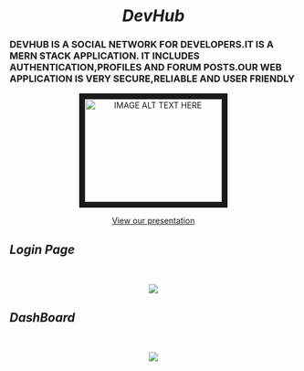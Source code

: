 <H1 align='center'><i>DevHub</i></h1>
<h3 style="textTransform:uppercase;">DEVHUB  IS A SOCIAL NETWORK FOR DEVELOPERS.IT IS A MERN STACK APPLICATION.
IT INCLUDES AUTHENTICATION,PROFILES AND FORUM POSTS.OUR WEB APPLICATION IS VERY SECURE,RELIABLE AND USER FRIENDLY</h3>
<p align='center'>
<a href="https://youtu.be/w42kKqel4mY" target="_blank"><img src="client/webtech.png"
alt="IMAGE ALT TEXT HERE" width="240px" height="180px" border="10" /></a>
 </p>
<p align='center'>
<a href="https://docs.google.com/presentation/d/1gpMqfSkytFNeL5g5jsG_lx3Geq3P3meoCIkxzkYftIk/edit#slide=id.gadc51470a7_0_62" target="_blank">View our presentation</a>
 </p>
<h2><i>Login Page</i></h2><br/>
<p align="center">
    <img src="client/login.png" />
    <br/>
 </p>
 
 <h2><i> DashBoard </i></h2><br/>
 <p align='center'>
     <img src="client/dash.png"/>
     <br/>
 </p>
